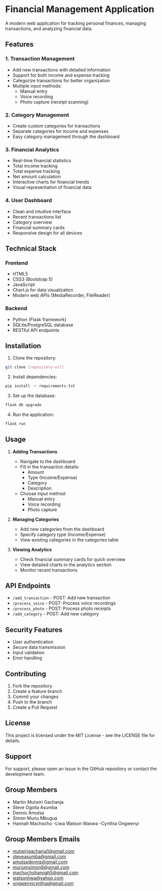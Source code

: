 # Financial Management Application

A modern web application for tracking personal finances, managing transactions, and analyzing financial data.

## Features

### 1. Transaction Management
- Add new transactions with detailed information
- Support for both income and expense tracking
- Categorize transactions for better organization
- Multiple input methods:
  - Manual entry
  - Voice recording
  - Photo capture (receipt scanning)

### 2. Category Management
- Create custom categories for transactions
- Separate categories for income and expenses
- Easy category management through the dashboard

### 3. Financial Analytics
- Real-time financial statistics
- Total income tracking
- Total expense tracking
- Net amount calculation
- Interactive charts for financial trends
- Visual representation of financial data

### 4. User Dashboard
- Clean and intuitive interface
- Recent transactions list
- Category overview
- Financial summary cards
- Responsive design for all devices

## Technical Stack

### Frontend
- HTML5
- CSS3 (Bootstrap 5)
- JavaScript
- Chart.js for data visualization
- Modern web APIs (MediaRecorder, FileReader)

### Backend
- Python (Flask framework)
- SQLite/PostgreSQL database
- RESTful API endpoints

## Installation

1. Clone the repository:
```bash
git clone [repository-url]
```

2. Install dependencies:
```bash
pip install -r requirements.txt
```

3. Set up the database:
```bash
flask db upgrade
```

4. Run the application:
```bash
flask run
```

## Usage

1. **Adding Transactions**
   - Navigate to the dashboard
   - Fill in the transaction details:
     - Amount
     - Type (Income/Expense)
     - Category
     - Description
   - Choose input method:
     - Manual entry
     - Voice recording
     - Photo capture

2. **Managing Categories**
   - Add new categories from the dashboard
   - Specify category type (Income/Expense)
   - View existing categories in the categories table

3. **Viewing Analytics**
   - Check financial summary cards for quick overview
   - View detailed charts in the analytics section
   - Monitor recent transactions

## API Endpoints

- `/add_transaction` - POST: Add new transaction
- `/process_voice` - POST: Process voice recordings
- `/process_photo` - POST: Process photo receipts
- `/add_category` - POST: Add new category

## Security Features

- User authentication
- Secure data transmission
- Input validation
- Error handling

## Contributing

1. Fork the repository
2. Create a feature branch
3. Commit your changes
4. Push to the branch
5. Create a Pull Request

## License

This project is licensed under the MIT License - see the LICENSE file for details.

## Support

For support, please open an issue in the GitHub repository or contact the development team. 

##  Group Members
- Martin Mutwiri Gachanja 
- Steve Ogolla Asumba 
- Dennis Amutsa 
- Simon Muriu Mbugua 
- Hannah Machocho 
-Liwa Watson Waswa
-Cynthia Ongwenyi

##  Group Members Emails
- mutwirigachanja1@gmail.com
- steveasumba@gmail.com
- amutsadennis@gmail.com
- muriumsimon6@gmail.com
- machochohannah5@gmail.com
- watsonliwa@yahoo.com
- ongwenyicynthia@gmail.com
